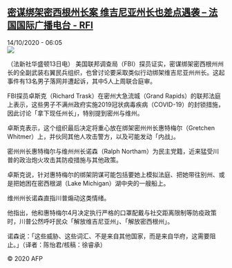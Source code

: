 <!--1602658456000-->
[密谋绑架密西根州长案 维吉尼亚州长也差点遇袭 – 法国国际广播电台 - RFI](http://www.rfi.fr//cn/contenu/20201014-%E5%AF%86%E8%B0%8B%E7%BB%91%E6%9E%B6%E5%AF%86%E8%A5%BF%E6%A0%B9%E5%B7%9E%E9%95%BF%E6%A1%88-%E7%BB%B4%E5%90%89%E5%B0%BC%E4%BA%9A%E5%B7%9E%E9%95%BF%E4%B9%9F%E5%B7%AE%E7%82%B9%E9%81%87%E8%A2%AD)
------

<div>14/10/2020 - 06:05</div><img src="https://s.rfi.fr/media/display/768f7bf2-0dd7-11eb-9d2c-005056a98db9/w:310/p:16x9/int0001b.201014120501.jpg"><div class="t-content__body u-clearfix"><p>（法新社华盛顿13日电）    美国联邦调查局（FBI）探员证实，密谋绑架密西根州州长的全副武装右翼民兵组织，也曾讨论要采取类似行动绑架维吉尼亚州州长。这起事件有13名男子落网并遭起诉，其中5人上周联合庭审。 </p><p>    FBI探员卓斯克（Richard Trask）在密州大急流城（Grand Rapids）的联邦法庭上表示，这些男子不满州政府实施2019冠状病毒疾病（COVID-19）的封锁措施，因此讨论「拿下现任州长」，特别提到密州与维州。</p><p>    卓斯克表示，这个组织最后决定将重心放在绑架密州州长惠特梅尔（Gretchen Whitmer）上，并伙同其他人攻击警方，以及可能发动「内战」。</p><p>    密州州长惠特梅尔与维州州长诺森（Ralph Northam）为民主党籍，近来猛受川普的政治炮火攻击其防疫措施与其他政策。</p><p>    卓斯克说，针对惠特梅尔的绑架阴谋可能包括要她上模拟法庭、把她带往别州、或是把她困在密西根湖（Lake Michigan）湖中央的一艘船上。</p><p>    维州州长诺森直指川普煽动这类情绪。</p><p>    他指出，他和惠特梅尔4月决定执行严格的口罩配戴与社交距离限制等防疫政策时，川普公然呼吁民众「解放维吉尼亚州」、「解放密西根州」。</p><p>    诺森说：「这些威胁、这些词汇、不是来自其他国家，而是来自华府，这需要阻止。」（译者：陈怡君/核稿：徐睿承）</p><p class="t-copyright">© 2020 AFP</p>        </div>
